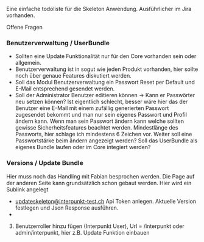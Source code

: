 Eine einfache todoliste für die Skeleton Anwendung. Ausführlicher im Jira vorhanden.

Offene Fragen

### Benutzerverwaltung / UserBundle
- Sollten eine Update Funktionalität nur für den Core vorhanden sein oder allgemein.
- Benutzerverwaltung ist in sogut wie jeden Produkt vorhanden, hier sollte noch über genaue Features diskutiert
  werden.
- Soll das Modul Benutzerverwaltung ein Passwort Reset per Default und E-Mail entsprechend gesendet werden.
- Soll der Administrator Benutzer editieren können -> Kann er Passwörter neu setzen können? Ist eigentlich schlecht,
besser wäre hier das der Benutzer eine E-Mail mit einem zufällig generierten Passwort zugesendet bekommt und man nur sein 
eigenes Passwort und Profil ändern kann. Wenn man sein Passwort ändern kann welche sollten gewisse Sicherheitsfeatures 
beachtet werden. Mindestlänge des Passworts, hier schlage ich mindestens 6 Zeichen vor. Weiter soll eine Passwortstärke 
beim ändern angezeigt werden?
Soll das UserBundle als eigenes Bundle laufen oder im Core integiert werden?

### Versions / Update Bundle
Hier muss noch das Handling mit Fabian besprochen werden. Die Page auf der anderen Seite kann grundsätzlich schon gebaut 
werden. Hier wird ein Sublink angelegt
- updateskeleton@interpunkt-test.ch
Api Token anlegen. Aktuelle Version festlegen und Json Response ausführen.
- 

3. Benutzerroller hinzu fügen (Interpunkt User), Url = /interpunkt oder admin/interpunkt, hier z.B. Update Funktion einbauen
